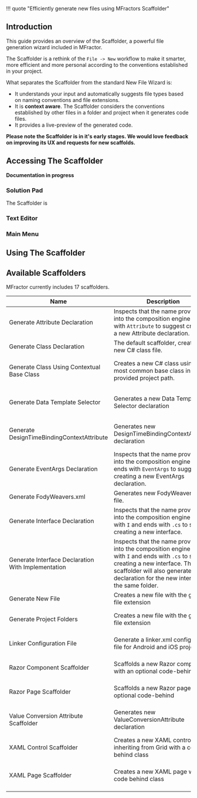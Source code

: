 !!! quote "Efficiently generate new files using MFractors Scaffolder"

## Introduction

This guide provides an overview of the Scaffolder, a powerful file generation wizard included in MFractor.

The Scaffolder is a rethink of the `File -> New` workflow to make it smarter, more efficient and more personal according to the conventions established in your project.

What separates the Scaffolder from the standard New File Wizard is:

 * It understands your input and automatically suggests file types based on naming conventions and file extensions.
 * It is **context aware**. The Scaffolder considers the conventions established by other files in a folder and project when it generates code files.
 * It provides a live-preview of the generated code.

**Please note the Scaffolder is in it's early stages. We would love feedback on improving its UX and requests for new scaffolds.**

## Accessing The Scaffolder

**Documentation in progress**

### Solution Pad

The Scaffolder is  

### Text Editor

### Main Menu

## Using The Scaffolder

## Available Scaffolders

MFractor currently includes 17 scaffolders.

| Name | Description | Criteria
| ---   | ---   | ---
| Generate Attribute Declaration| Inspects that the name provided into the composition engine ends with `Attribute` to suggest creating a new Attribute declaration.| Activates when the scaffolding input is within a C# project and the file name ends with 'Attribute'
| Generate Class Declaration| The default scaffolder, creates a new C# class file.| Activates when the scaffolding input is within a C# project.
| Generate Class Using Contextual Base Class| Creates a new C# class using the most common base class in the provided project path.| Activates when the scaffolding input is within a C# project and the target folder path has one or more C# classes that hint .
| Generate Data Template Selector| Generates a new Data Template Selector declaration| Activates when the project references Xamarin.Forms and the file name ends with 'DataTemplateSelector'.
| Generate DesignTimeBindingContextAttribute| Generates new DesignTimeBindingContextAttribute declaration| Activates when the project references Xamarin.Forms and the file name is 'DesignTimeBindingContextAttribute'.
| Generate EventArgs Declaration| Inspects that the name provided into the composition engine starts ends with `EventArgs` to suggest creating a new EventArgs declaration.| Activates when the scaffolding input is within a C# project and the file name ends with 'EventArgs'
| Generate FodyWeavers.xml| Generates new FodyWeavers.xml file.| Activates when the scaffolding input matches 'FodyWeavers.xml'
| Generate Interface Declaration| Inspects that the name provided into the composition engine starts with `I` and ends with `.cs` to suggest creating a new interface.| Activates when the scaffolding input is within a C# project and the file name starts with 'I''
| Generate Interface Declaration With Implementation| Inspects that the name provided into the composition engine starts with `I` and ends with `.cs` to suggest creating a new interface. This scaffolder will also generate a declaration for the new interface in the same folder.| Activates when the scaffolding input is within a C# project and the file name starts with 'I''
| Generate New File| Creates a new file with the given file extension| No special criteria required.
| Generate Project Folders| Creates a new file with the given file extension| Activates when the scaffolding input ends with a path separator such as \ or /.
| Linker Configuration File| Generate a linker.xml configuration file for Android and iOS projects.| Activates when the project is an iOS or Android project and the file name is 'linker.xml'.
| Razor Component Scaffolder| Scaffolds a new Razor component with an optional code-behind| Requires that the current project be a Razor project and the input file path ends with .razor or .razor.cs
| Razor Page Scaffolder| Scaffolds a new Razor page with an optional code-behind| Requires that the current project be a Razor project and the input file path ends with .razor or .razor.cs
| Value Conversion Attribute Scaffolder| Generates new ValueConversionAttribute declaration| Activates when the project references Xamarin.Forms and the file name is 'ValueConversionAttribute'.
| XAML Control Scaffolder| Creates a new XAML control inheriting from Grid with a code behind class| Activates when the project references Xamarin.Forms and the file extension is '.xaml'.
| XAML Page Scaffolder| Creates a new XAML page with a code behind class| Activates when the project references Xamarin.Forms, the file name ends with 'Page' and the file extension is '.xaml'.
